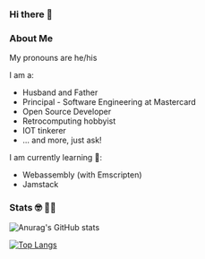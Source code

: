 ### Hi there 👋

### About Me

My pronouns are he/his

I am a:
* Husband and Father
* Principal - Software Engineering at Mastercard
* Open Source Developer
* Retrocomputing hobbyist
* IOT tinkerer
* ... and more, just ask!

I am currently learning 🌱:
* Webassembly (with Emscripten)
* Jamstack

### Stats 🤓 👨‍💻

![Anurag's GitHub stats](https://github-readme-stats.vercel.app/api?username=cognitivegears&show_icons=true&theme=gruvbox)



[![Top Langs](https://github-readme-stats.vercel.app/api/top-langs/?username=cognitivegears&layout=compact&langs_count=10&theme=gruvbox)](https://github.com/anuraghazra/github-readme-stats)
